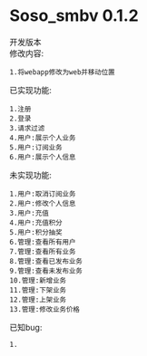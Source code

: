 # Soso_smbv 0.1.2
开发版本    
修改内容:   
    
    1.将webapp修改为web并移动位置
    
已实现功能:
  
    1.注册    
    2.登录    
    3.请求过滤  
    4.用户:展示个人业务    
    5.用户:订阅业务       
    6.用户:展示个人信息

未实现功能:  

    1.用户:取消订阅业务  
    2.用户:修改个人信息     
    3.用户:充值     
    4.用户:充值积分       
    5.用户:积分抽奖       
    6.管理:查看所有用户 
    7.管理:查看所有业务    
    8.管理:查看已发布业务     
    9.管理:查看未发布业务       
    10.管理:新增业务      
    11.管理:下架业务       
    12.管理:上架业务      
    13.管理:修改业务价格   
        
已知bug:     
    
    1.   
  
     
  
   



